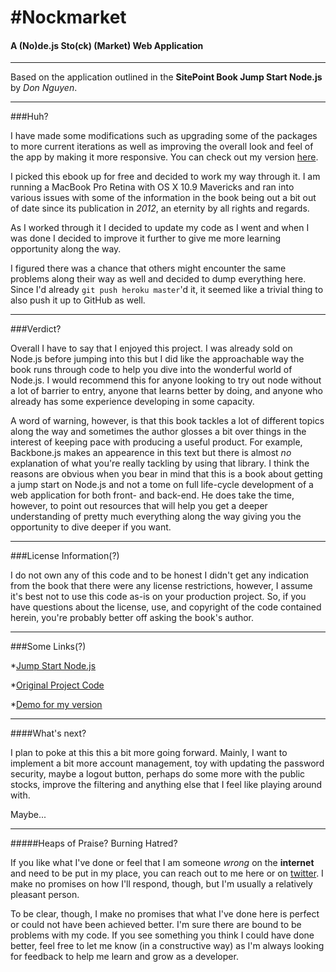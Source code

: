 #Nockmarket
===
#### A (**No**)de.js Sto(**ck**) (**Market**) Web Application
---

Based on the application outlined in the **SitePoint Book Jump Start Node.js** by *Don Nguyen*.

---

###Huh?

I have made some modifications such as upgrading some of the packages to more current iterations as well as improving the overall look and feel of the app by making it more responsive. You can check out my version [here](http://fskirschbaum-nockmarket.herokuapp.com).

I picked this ebook up for free and decided to work my way through it. I am running a MacBook Pro Retina with OS X 10.9 Mavericks and ran into various issues with some of the information in the book being out a bit out of date since its publication in *2012*, an eternity by all rights and regards.

As I worked through it I decided to update my code as I went and when I was done I decided to improve it further to give me more learning opportunity along the way.

I figured there was a chance that others might encounter the same problems along their way as well and decided to dump everything here. Since I'd already `git push heroku master`'d it, it seemed like a trivial thing to also push it up to GitHub as well. 

---

###Verdict?

Overall I have to say that I enjoyed this project. I was already sold on Node.js before jumping into this but I did like the approachable way the book runs through code to help you dive into the wonderful world of Node.js. I would recommend this for anyone looking to try out node without a lot of barrier to entry, anyone that learns better by doing, and anyone who already has some experience developing in some capacity.

A word of warning, however, is that this book tackles a lot of different topics along the way and sometimes the author glosses a bit over things in the interest of keeping pace with producing a useful product. For example, Backbone.js makes an appearence in this text but there is almost *no* explanation of what you're really tackling by using that library. I think the reasons are obvious when you bear in mind that this is a book about getting a jump start on Node.js and not a tome on full life-cycle development of a web application for both front- and back-end. He does take the time, however, to point out resources that will help you get a deeper understanding of pretty much everything along the way giving you the opportunity to dive deeper if you want.

---

###License Information(?)

I do not own any of this code and to be honest I didn't get any indication from the book that there were any license restrictions, however, I assume it's best not to use this code as-is on your production project. So, if you have questions about the license, use, and copyright of the code contained herein, you're probably better off asking the book's author.

---

###Some Links(?)

*[Jump Start Node.js](http://www.sitepoint.com/store/jump-start-node-js/)

*[Original Project Code](https://github.com/spbooks/NODEJS1)

*[Demo for my version](http://fskirschbaum-nockmarket.herokuapp.com)

---

####What's next?

I plan to poke at this this a bit more going forward. Mainly, I want to implement a bit more account management, toy with updating the password security, maybe a logout button, perhaps do some more with the public stocks, improve the filtering and anything else that I feel like playing around with.

Maybe...

---

#####Heaps of Praise? Burning Hatred?

If you like what I've done or feel that I am someone *wrong* on the **internet** and need to be put in my place, you can reach out to me here or on [twitter](https://twitter.com/fyrephlie). I make no promises on how I'll respond, though, but I'm usually a relatively pleasant person.

To be clear, though, I make no promises that what I've done here is perfect or could not have been achieved better. I'm sure there are bound to be problems with my code. If you see something you think I could have done better, feel free to let me know (in a constructive way) as I'm always looking for feedback to help me learn and grow as a developer.

